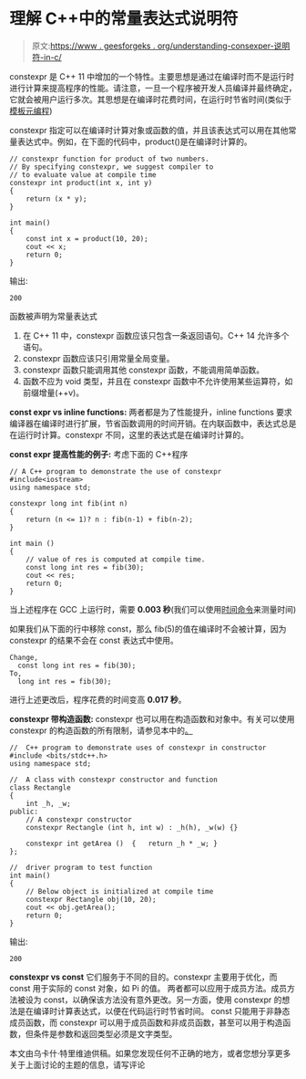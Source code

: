 # 理解 C++中的常量表达式说明符

> 原文:[https://www . geesforgeks . org/understanding-consexper-说明符-in-c/](https://www.geeksforgeeks.org/understanding-constexper-specifier-in-c/)

constexpr 是 C++ 11 中增加的一个特性。主要思想是通过在编译时而不是运行时进行计算来提高程序的性能。请注意，一旦一个程序被开发人员编译并最终确定，它就会被用户运行多次。其思想是在编译时花费时间，在运行时节省时间(类似于[模板元编程](https://www.geeksforgeeks.org/template-metaprogramming-in-c/))

constexpr 指定可以在编译时计算对象或函数的值，并且该表达式可以用在其他常量表达式中。例如，在下面的代码中，product()是在编译时计算的。

```
// constexpr function for product of two numbers.
// By specifying constexpr, we suggest compiler to 
// to evaluate value at compile time
constexpr int product(int x, int y)
{
    return (x * y);
}

int main()
{
    const int x = product(10, 20);
    cout << x;
    return 0;
}
```

输出:

```
200
```

函数被声明为常量表达式

1.  在 C++ 11 中，constexpr 函数应该只包含一条返回语句。C++ 14 允许多个语句。
2.  constexpr 函数应该只引用常量全局变量。
3.  constexpr 函数只能调用其他 constexpr 函数，不能调用简单函数。
4.  函数不应为 void 类型，并且在 constexpr 函数中不允许使用某些运算符，如前缀增量(++v)。

**const expr vs inline functions:**
两者都是为了性能提升，inline functions 要求编译器在编译时进行扩展，节省函数调用的时间开销。在内联函数中，表达式总是在运行时计算。constexpr 不同，这里的表达式是在编译时计算的。

**const expr 提高性能的例子:**
考虑下面的 C++程序

```
// A C++ program to demonstrate the use of constexpr
#include<iostream>
using namespace std;

constexpr long int fib(int n)
{
    return (n <= 1)? n : fib(n-1) + fib(n-2);
}

int main ()
{
    // value of res is computed at compile time. 
    const long int res = fib(30);
    cout << res;
    return 0;
}
```

当上述程序在 GCC 上运行时，需要 **0.003 秒**(我们可以使用[时间命令](https://www.geeksforgeeks.org/how-to-find-time-taken-by-a-program-on-linux-shell/)来测量时间)

如果我们从下面的行中移除 const，那么 fib(5)的值在编译时不会被计算，因为 constexpr 的结果不会在 const 表达式中使用。

```
Change,
  const long int res = fib(30);  
To,
  long int res = fib(30);

```

进行上述更改后，程序花费的时间变高 **0.017 秒**。

**constexpr 带构造函数:**
constexpr 也可以用在构造函数和对象中。有关可以使用 constexpr 的构造函数的所有限制，请参见本中的[。](https://www.ibm.com/support/knowledgecenter/SSGH3R_13.1.0/com.ibm.xlcpp131.aix.doc/language_ref/constexpr_constructors.html)

```
//  C++ program to demonstrate uses of constexpr in constructor
#include <bits/stdc++.h>
using namespace std;

//  A class with constexpr constructor and function
class Rectangle
{
    int _h, _w;
public:
    // A constexpr constructor
    constexpr Rectangle (int h, int w) : _h(h), _w(w) {}

    constexpr int getArea ()  {   return _h * _w; }
};

//  driver program to test function
int main()
{
    // Below object is initialized at compile time
    constexpr Rectangle obj(10, 20);
    cout << obj.getArea();
    return 0;
}
```

输出:

```
200
```

**constexpr vs const**
它们服务于不同的目的。constexpr 主要用于优化，而 const 用于实际的 const 对象，如 Pi 的值。
两者都可以应用于成员方法。成员方法被设为 const，以确保该方法没有意外更改。另一方面，使用 constexpr 的想法是在编译时计算表达式，以便在代码运行时节省时间。
const 只能用于非静态成员函数，而 constexpr 可以用于成员函数和非成员函数，甚至可以用于构造函数，但条件是参数和返回类型必须是文字类型。

本文由乌卡什·特里维迪供稿。如果您发现任何不正确的地方，或者您想分享更多关于上面讨论的主题的信息，请写评论